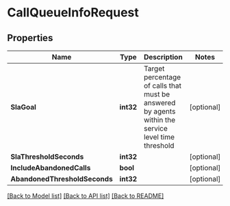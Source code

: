 # CallQueueInfoRequest

## Properties
Name | Type | Description | Notes
------------ | ------------- | ------------- | -------------
**SlaGoal** | **int32** | Target percentage of calls that must be answered by agents within the service level time threshold | [optional] 
**SlaThresholdSeconds** | **int32** |  | [optional] 
**IncludeAbandonedCalls** | **bool** |  | [optional] 
**AbandonedThresholdSeconds** | **int32** |  | [optional] 

[[Back to Model list]](../README.md#documentation-for-models) [[Back to API list]](../README.md#documentation-for-api-endpoints) [[Back to README]](../README.md)


